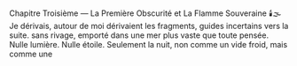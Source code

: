 Chapitre Troisième — La Première Obscurité et La Flamme Souveraine 🕯️🌫️ Je dérivais, autour de moi dérivaient les fragments, guides incertains vers la suite. sans rivage, emporté dans une mer plus vaste que toute pensée. Nulle lumière. Nulle étoile. Seulement la nuit, non comme un vide froid, mais comme une
